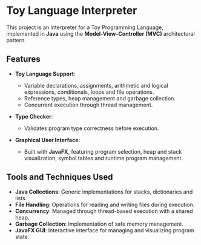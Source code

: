 # Toy Language Interpreter

This project is an interpreter for a Toy Programming Language, implemented in **Java** using the **Model-View-Controller (MVC)** architectural pattern.

## Features

- **Toy Language Support**:
  - Variable declarations, assignments, arithmetic and logical expressions, conditionals, loops and file operations.
  - Reference types, heap management and garbage collection.
  - Concurrent execution through thread management.

- **Type Checker**:
  - Validates program type correctness before execution.

- **Graphical User Interface**:
  - Built with **JavaFX**, featuring program selection, heap and stack visualization, symbol tables and runtime program management.

## Tools and Techniques Used

- **Java Collections**: Generic implementations for stacks, dictionaries and lists.
- **File Handling**: Operations for reading and writing files during execution.
- **Concurrency**: Managed through thread-based execution with a shared heap.
- **Garbage Collection**: Implementation of safe memory management.
- **JavaFX GUI**: Interactive interface for managing and visualizing program state.
